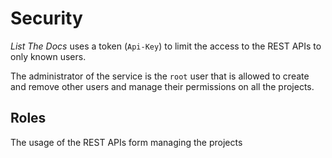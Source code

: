 # Security

*List The Docs* uses a token (`Api-Key`) to limit the access to the REST APIs
to only known users.

The administrator of the service is the `root` user that is allowed to create
and remove other users and manage their permissions on all the projects.

## Roles

The usage of the REST APIs form managing the projects